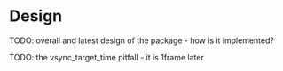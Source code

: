 # Design

TODO: overall and latest design of the package - how is it implemented?

TODO: the vsync_target_time pitfall - it is 1frame later
